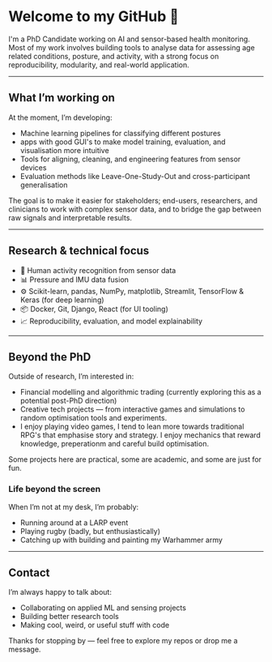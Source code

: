 <!-- <img src="https://raw.githubusercontent.com/GabeLeach/GabeLeach/master/BANNER.png" alt="banner"> -->

# Welcome to my GitHub 👋

I'm a PhD Candidate working on AI and sensor-based health monitoring. Most of my work involves building tools to analyse data for assessing age related conditions, posture, and activity, with a strong focus on reproducibility, modularity, and real-world application.

---

## What I’m working on

At the moment, I’m developing:

- Machine learning pipelines for classifying different postures
- apps with good GUI's to make model training, evaluation, and visualisation more intuitive
- Tools for aligning, cleaning, and engineering features from sensor devices
- Evaluation methods like Leave-One-Study-Out and cross-participant generalisation

The goal is to make it easier for stakeholders; end-users, researchers, and clinicians to work with complex sensor data, and to bridge the gap between raw signals and interpretable results.

---

## Research & technical focus

- 🧠 Human activity recognition from sensor data
- 📊 Pressure and IMU data fusion
- ⚙️ Scikit-learn, pandas, NumPy, matplotlib, Streamlit, TensorFlow & Keras (for deep learning)
- 📦 Docker, Git, Django, React (for UI tooling)
- 📈 Reproducibility, evaluation, and model explainability

---

## Beyond the PhD

Outside of research, I’m interested in:
- Financial modelling and algorithmic trading (currently exploring this as a potential post-PhD direction)
- Creative tech projects — from interactive games and simulations to random optimisation tools and experiments.
- I enjoy playing video games, I tend to lean more towards traditional RPG's that emphasise story and strategy. I enjoy mechanics that reward knowledge, preperationm and careful build optimisation. 

Some projects here are practical, some are academic, and some are just for fun.

### Life beyond the screen
When I’m not at my desk, I’m probably:
- Running around at a LARP event
- Playing rugby (badly, but enthusiastically)
- Catching up with building and painting my Warhammer army
  
---

## Contact

I’m always happy to talk about:
- Collaborating on applied ML and sensing projects
- Building better research tools
- Making cool, weird, or useful stuff with code

Thanks for stopping by — feel free to explore my repos or drop me a message.

<!-- ![Spotify recently played](https://spotify-recently-played-readme.vercel.app/api?user=labegeach&width=600) -->



